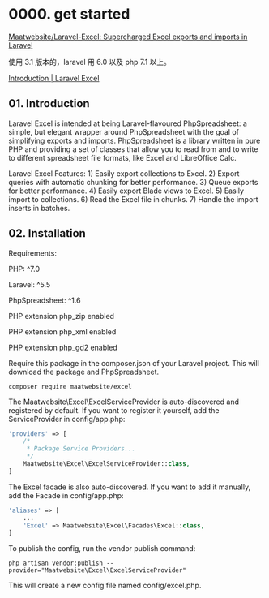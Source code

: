 # 0000. get started

[Maatwebsite/Laravel-Excel: Supercharged Excel exports and imports in Laravel](https://github.com/Maatwebsite/Laravel-Excel)

使用 3.1 版本的，laravel 用 6.0 以及 php 7.1 以上。

[Introduction | Laravel Excel](https://docs.laravel-excel.com/3.1/getting-started/)

## 01. Introduction

Laravel Excel is intended at being Laravel-flavoured PhpSpreadsheet: a simple, but elegant wrapper around PhpSpreadsheet with the goal of simplifying exports and imports. PhpSpreadsheet is a library written in pure PHP and providing a set of classes that allow you to read from and to write to different spreadsheet file formats, like Excel and LibreOffice Calc.

Laravel Excel Features: 1) Easily export collections to Excel. 2) Export queries with automatic chunking for better performance. 3) Queue exports for better performance. 4) Easily export Blade views to Excel. 5) Easily import to collections. 6) Read the Excel file in chunks. 7) Handle the import inserts in batches.

## 02. Installation

Requirements:

PHP: ^7.0

Laravel: ^5.5

PhpSpreadsheet: ^1.6

PHP extension php_zip enabled

PHP extension php_xml enabled

PHP extension php_gd2 enabled

Require this package in the composer.json of your Laravel project. This will download the package and PhpSpreadsheet.

    composer require maatwebsite/excel

The Maatwebsite\Excel\ExcelServiceProvider is auto-discovered and registered by default. If you want to register it yourself, add the ServiceProvider in config/app.php:

```php
'providers' => [
    /*
     * Package Service Providers...
     */
    Maatwebsite\Excel\ExcelServiceProvider::class,
]
```

The Excel facade is also auto-discovered. If you want to add it manually, add the Facade in config/app.php:

```php
'aliases' => [
    ...
    'Excel' => Maatwebsite\Excel\Facades\Excel::class,
]
```

To publish the config, run the vendor publish command:

    php artisan vendor:publish --provider="Maatwebsite\Excel\ExcelServiceProvider"

This will create a new config file named config/excel.php.
